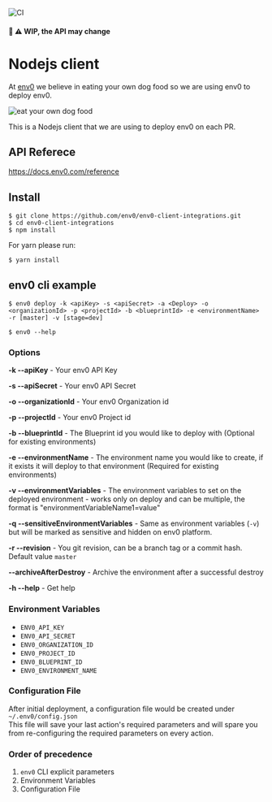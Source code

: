 ![CI](https://github.com/env0/env0-client-integrations/workflows/CI/badge.svg?branch=master)

#### 🚧 ⚠️ WIP, the API may change

# Nodejs client

At [env0](https://env0.com) we believe in eating your own dog food so we are using env0 to deploy env0.

![eat your own dog food](https://assets.hwvp.com/uploads/articles/eat-your-own-dogfood-saas-vendors-aka-drink-your-own-champagne/_blogFeaturedImage/dogfood.jpg)

This is a Nodejs client that we are using to deploy env0 on each PR.

## API Referece

https://docs.env0.com/reference

## Install

```
$ git clone https://github.com/env0/env0-client-integrations.git
$ cd env0-client-integrations
$ npm install
```

For yarn please run:

`$ yarn install`

## env0 cli example

`$ env0 deploy -k <apiKey> -s <apiSecret> -a <Deploy> -o <organizationId> -p <projectId> -b <blueprintId> -e <environmentName> -r [master] -v [stage=dev]`

`$ env0 --help`

### Options

**-k --apiKey** - Your env0 API Key

**-s --apiSecret** - Your env0 API Secret

**-o --organizationId** - Your env0 Organization id

**-p --projectId** - Your env0 Project id

**-b --blueprintId** - The Blueprint id you would like to deploy with (Optional for existing environments)

**-e --environmentName** - The environment name you would like to create, if it exists it will deploy to that environment (Required for existing environments)
  
 **-v --environmentVariables** - The environment variables to set on the deployed environment - works only on deploy and can be multiple, the format is "environmentVariableName1=value"

**-q --sensitiveEnvironmentVariables** - Same as environment variables (`-v`) but will be marked as sensitive and hidden on env0 platform.

**-r --revision** - You git revision, can be a branch tag or a commit hash. Default value `master`

**--archiveAfterDestroy** - Archive the environment after a successful destroy

**-h --help** - Get help

### Environment Variables

- `ENV0_API_KEY`
- `ENV0_API_SECRET`
- `ENV0_ORGANIZATION_ID`
- `ENV0_PROJECT_ID`
- `ENV0_BLUEPRINT_ID`
- `ENV0_ENVIRONMENT_NAME`

### Configuration File

After initial deployment, a configuration file would be created under `~/.env0/config.json`<br/>
This file will save your last action's required parameters and will spare you from re-configuring the required parameters on every action.

### Order of precedence

1. `env0` CLI explicit parameters
2. Environment Variables
3. Configuration File
